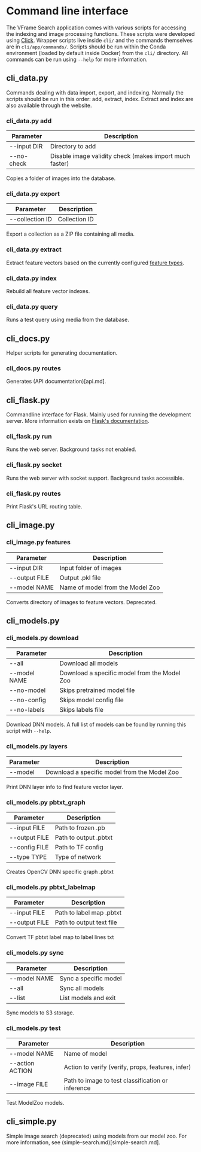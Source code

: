 # Command line interface

The VFrame Search application comes with various scripts for accessing the indexing and image processing functions.  These scripts were developed using [Click](https://click.palletsprojects.com/en/7.x/). Wrapper scripts live inside `cli/` and the commands themselves are in `cli/app/commands/`.  Scripts should be run within the Conda environment (loaded by default inside Docker) from the `cli/` directory.  All commands can be run using `--help` for more information.

## cli_data.py

Commands dealing with data import, export, and indexing.  Normally the scripts should be run in this order: add, extract, index.  Extract and index are also available through the website.

### cli_data.py add

| Parameter    | Description                    |
| ------------ | ------------------------------ |
| --input DIR  | Directory to add               |
| --no-check   | Disable image validity check (makes import much faster) |

Copies a folder of images into the database.

### cli_data.py export

| Parameter       | Description                    |
| --------------- | ------------------------------ |
| --collection ID | Collection ID                  |

Export a collection as a ZIP file containing all media.

### cli_data.py extract

Extract feature vectors based on the currently configured [feature types](http://0.0.0.0:5000/feature/).

### cli_data.py index

Rebuild all feature vector indexes.

### cli_data.py query

Runs a test query using media from the database.


## cli_docs.py

Helper scripts for generating documentation.

### cli_docs.py routes

Generates (API documentation)[api.md].


## cli_flask.py

Commandline interface for Flask.  Mainly used for running the development server.  More information exists on [Flask's documentation](https://flask.palletsprojects.com/en/1.1.x/cli/).

### cli_flask.py run

Runs the web server.  Background tasks not enabled.

### cli_flask.py socket

Runs the web server with socket support.  Background tasks accessible.

### cli_flask.py routes

Print Flask's URL routing table.


## cli_image.py

### cli_image.py features

| Parameter     | Description                    |
| ------------- | ------------------------------ |
| --input DIR   | Input folder of images         |
| --output FILE | Output .pkl file         |
| --model NAME  | Name of model from the Model Zoo |

Converts directory of images to feature vectors.  Deprecated.


## cli_models.py

### cli_models.py download

| Parameter    | Description                    |
| ------------ | ------------------------------ |
| --all        | Download all models         |
| --model NAME | Download a specific model from the Model Zoo |
| --no-model   | Skips pretrained model file  |
| --no-config  | Skips model config file  |
| --no-labels  | Skips labels file |

Download DNN models.  A full list of models can be found by running this script with `--help`.

### cli_models.py layers

| Parameter    | Description                    |
| ------------ | ------------------------------ |
| --model      | Download a specific model from the Model Zoo |

Print DNN layer info to find feature vector layer.

### cli_models.py pbtxt_graph

| Parameter     | Description                    |
| ------------- | ------------------------------ |
| --input FILE  | Path to frozen .pb  |
| --output FILE | Path to output .pbtxt  |
| --config FILE | Path to TF config |
| --type TYPE   | Type of network |

Creates OpenCV DNN specific graph .pbtxt

### cli_models.py pbtxt_labelmap

| Parameter     | Description                    |
| ------------- | ------------------------------ |
| --input FILE  | Path to label map .pbtxt  |
| --output FILE | Path to output text file |

Convert TF pbtxt label map to label lines txt

### cli_models.py sync

| Parameter    | Description                    |
| ------------ | ------------------------------ |
| --model NAME | Sync a specific model |
| --all        | Sync all models |
| --list       | List models and exit |

Sync models to S3 storage.

### cli_models.py test

| Parameter    | Description                    |
| ------------ | ------------------------------ |
| --model NAME     | Name of model |
| --action ACTION  | Action to verify (verify, props, features, infer) |
| --image FILE      | Path to image to test classification or inference |

Test ModelZoo models.


## cli_simple.py

Simple image search (deprecated) using models from our model zoo.  For more information, see (simple-search.md)[simple-search.md].
